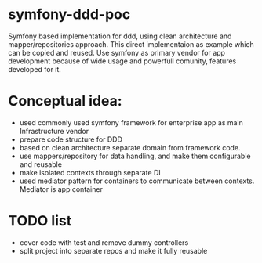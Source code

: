 # symfony-ddd-poc
Symfony based implementation for ddd, using clean architecture and mapper/repositories approach.
This direct implementaion as example which can be copied and reused.
Use symfony as primary vendor for app development because of wide usage and powerfull comunity, features developed for it.

# Conceptual idea:
- used commonly used symfony framework for enterprise app as main Infrastructure vendor
- prepare code structure for DDD
- based on clean architecture separate domain from framework code.
- use mappers/repository for data handling, and make them configurable and reusable
- make isolated contexts through separate DI
- used mediator pattern for containers to communicate between contexts. Mediator is app container

# TODO list
- cover code with test and remove dummy controllers
- split project into separate repos and make it fully reusable

